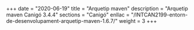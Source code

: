 +++
date        = "2020-06-19"
title       = "Arquetip maven"
description = "Arquetip maven Canigó 3.4.4"
sections    = "Canigó"
enllac		= "/INTCAN2199-entorn-de-desenvolupament-arquetip-maven-1.6.7/"
weight		= 3
+++
